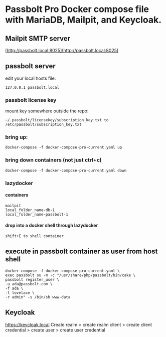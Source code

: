 # Passbolt Pro Docker compose file with MariaDB, Mailpit, and Keycloak.

## Mailpit SMTP server
[http://passbolt.local:8025](http://passbolt.local:8025)

## passbolt server

edit your local hosts file: 

`127.0.0.1 passbolt.local`

### passbolt license key

mount key somewhere outside the repo:

`~/.passbolt/licensekey/subscription_key.txt to /etc/passbolt/subscription_key.txt`

### bring up:

`docker-compose -f docker-compose-pro-current.yaml up`

### bring down containers (not just ctrl+c)

`docker-compose -f docker-compose-pro-current.yaml down`

### lazydocker

#### containers

```
mailpit
local_folder_name-db-1
local_folder_name-passbolt-1
```

#### drop into a docker shell through lazydocker 
`shift+E to shell container`

## execute in passbolt container as user from host shell

```
docker-compose -f docker-compose-pro-current.yaml \
exec passbolt su -m -c "/usr/share/php/passbolt/bin/cake \
passbolt register_user \
-u ada@passbolt.com \
-f ada \
-l lovelace \
-r admin" -s /bin/sh www-data
```

## Keycloak
https://keycloak.local
Create realm > create realm client > create client credential > create user > create user credential


